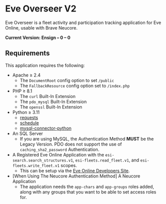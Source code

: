 # Eve Overseer V2

Eve Overseer is a fleet activity and participation tracking application for Eve Online, usable with Brave Neucore. 

**Current Version: Ensign – 0 – 0**

## Requirements

This application requires the following:

* Apache ≥ 2.4
  * The `DocumentRoot` config option to set `/public`
  * The `FallbackResource` config option set to `/index.php`
* PHP ≥ 8.1
  * The `curl` Built-In Extension
  * The `pdo_mysql` Built-In Extension
  * The `openssl` Built-In Extension
* Python ≥ 3.11
  * [requests](https://pypi.org/project/requests/)
  * [schedule](https://pypi.org/project/schedule/)
  * [mysql-connector-python](https://pypi.org/project/mysql-connector-python/)
* An SQL Server
  * If you are using MySQL, the Authentication Method **MUST** be the Legacy Version. PDO does not support the use of `caching_sha2_password` Authentication.
* A Registered Eve Online Application with the `esi-search.search_structures.v1`, `esi-fleets.read_fleet.v1`, and `esi-fleets.write_fleet.v1` scopes.
  * This can be setup via the [Eve Online Developers Site](https://developers.eveonline.com/).
* [When Using The Neucore Authentication Method] A Neucore Application
  * The application needs the `app-chars` and `app-groups` roles added, along with any groups that you want to be able to set access roles for.
